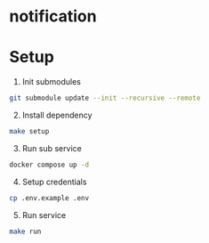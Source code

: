# notification

# Setup

1. Init submodules

```bash
git submodule update --init --recursive --remote
```

2. Install dependency

```bash
make setup
```

3. Run sub service
```bash
docker compose up -d
```

4. Setup credentials
```bash
cp .env.example .env
```

5. Run service
```bash
make run
```